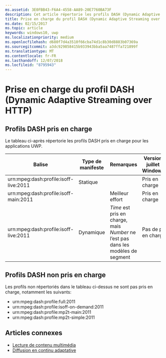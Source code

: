 ```yaml
---
ms.assetid: 3E0FBB43-F6A4-4558-AA89-20E7760BA73F
description: Cet article répertorie les profils DASH (Dynamic Adaptive Streaming over HTTP) pris en charge pour les applications UWP.
title: Prise en charge du profil DASH (Dynamic Adaptive Streaming over HTTP)
ms.date: 02/15/2017
ms.topic: article
keywords: windows10, uwp
ms.localizationpriority: medium
ms.openlocfilehash: d680f7d4a3510f66cba74d1c8b30d8883b07369a
ms.sourcegitcommit: a3dc929858415b933943bba5aa7487ffa721899f
ms.translationtype: MT
ms.contentlocale: fr-FR
ms.lasthandoff: 12/07/2018
ms.locfileid: "8795943"
---
```

# <a name="dynamic-adaptive-streaming-over-http-dash-profile-support"></a>Prise en charge du profil DASH (Dynamic Adaptive Streaming over HTTP)


## <a name="supported-dash-profiles"></a>Profils DASH pris en charge
Le tableau ci-après répertorie les profils DASH pris en charge pour les applications UWP.

|Balise | Type de manifeste | Remarques|Version de juillet de Windows10|Windows10, version1511|Windows10, version1607 |Windows10, version1607 |Windows10, version1703|
|----------------|------|-------|-----------|--------------|---------|-------|--------|
|urn:mpeg&#58;dash:profile:isoff-live:2011 | Statique |     |Pris en charge            |  Pris en charge              | Pris en charge        |Pris en charge| Pris en charge|
|urn:mpeg&#58;dash:profile:isoff-main:2011 |        | Meilleur effort | Pris en charge            |  Pris en charge              | Pris en charge        |Pris en charge| Pris en charge|
|urn:mpeg&#58;dash:profile:isoff-live:2011 | Dynamique | $Time$ est pris en charge, mais $Number$ ne l’est pas dans les modèles de segment | Pas de prise en charge            | Pas de prise en charge              | Pas de prise en charge        |Pas de prise en charge| Pris en charge|


## <a name="unsupported-dash-profiles"></a>Profils DASH non pris en charge
Les profils non répertoriés dans le tableau ci-dessus ne sont pas pris en charge, notamment les suivants:

* urn:mpeg&#58;dash:profile:full:2011
* urn:mpeg&#58;dash:profile:isoff-on-demand:2011
* urn:mpeg&#58;dash:profile:mp2t-main:2011
* urn:mpeg&#58;dash:profile:mp2t-simple:2011


## <a name="related-topics"></a>Articles connexes

* [Lecture de contenu multimédia](media-playback.md)
* [Diffusion en continu adaptative](adaptive-streaming.md)
 

 




